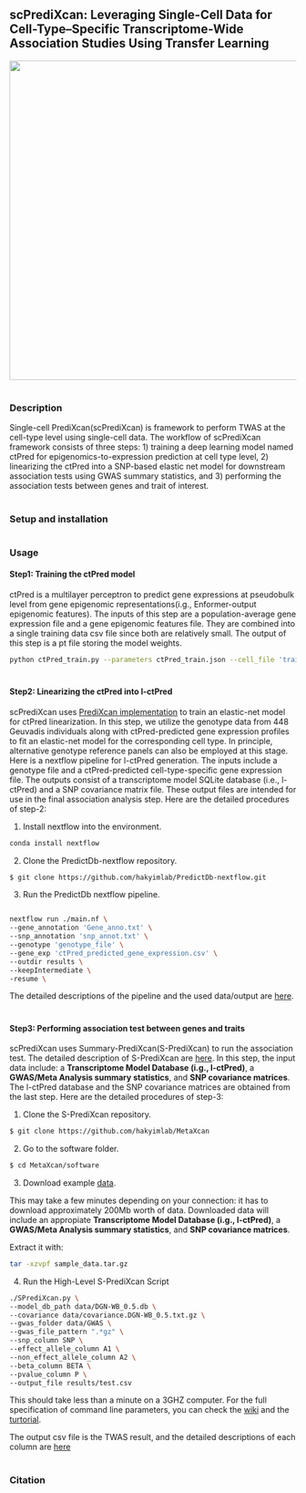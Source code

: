 ## scPrediXcan: Leveraging Single-Cell Data for Cell-Type–Specific Transcriptome-Wide Association Studies Using Transfer Learning  
<p align="center">
  <img height="560" src="Figures/scPrediXcan_workflow.png">
</p>

#
### Description 
Single-cell PrediXcan(scPrediXcan) is framework to perform TWAS at the cell-type level using single-cell data. The workflow of scPrediXcan framework consists of three steps: 1) training a deep learning model named ctPred for epigenomics-to-expression prediction at cell type level, 2) linearizing the ctPred into a SNP-based elastic net model for downstream association tests using GWAS summary statistics, and 3) performing the association tests between genes and trait of interest.

#
### Setup and installation

#
### Usage

#### Step1: Training the ctPred model  
ctPred is a multilayer perceptron to predict gene expressions at pseudobulk level from gene epigenomic representations(i.g., Enformer-output epigenomic features). The inputs of this step are a population-average gene expression file and a gene epigenomic features file. They are combined into a single training data csv file since both are relatively small. The output of this step is a pt file storing the model weights.

```bash
python ctPred_train.py --parameters ctPred_train.json --cell_file 'training_data.csv'

```

#
#### Step2: Linearizing the ctPred into l-ctPred  
scPrediXcan uses [PrediXcan implementation](https://www.nature.com/articles/ng.3367) to train an elastic-net model for ctPred linearization. In this step, we utilize the genotype data from 448 Geuvadis individuals along with ctPred-predicted gene expression profiles to fit an elastic-net model for the corresponding cell type. In principle, alternative genotype reference panels can also be employed at this stage. Here is a nextflow pipeline for l-ctPred generation. The inputs include a genotype file and a ctPred-predicted cell-type-specific gene expression file. The outputs consist of a transcriptome model SQLite database (i.e., l-ctPred) and a SNP covariance matrix file. These output files are intended for use in the final association analysis step.
Here are the detailed procedures of step-2:

1) Install nextflow into the environment.
```bash
conda install nextflow
```
2) Clone the PredictDb-nextflow repository.
```bash
$ git clone https://github.com/hakyimlab/PredictDb-nextflow.git
```

3) Run the PredictDb nextflow pipeline.
```bash

nextflow run ./main.nf \
--gene_annotation 'Gene_anno.txt' \
--snp_annotation 'snp_annot.txt' \
--genotype 'genotype_file' \
--gene_exp 'ctPred_predicted_gene_expression.csv' \
--outdir results \
--keepIntermediate \
-resume \

```
The detailed descriptions of the pipeline and the used data/output are [here](https://github.com/hakyimlab/PredictDb-nextflow/blob/master/docs/usage.md).

#
#### Step3: Performing association test between genes and traits 

scPrediXcan uses Summary-PrediXcan(S-PrediXcan) to run the association test. The detailed description of S-PrediXcan are [here](https://github.com/hakyimlab/MetaXcan/wiki/S-PrediXcan-Command-Line-Tutorial). In this step, the input data include: a **Transcriptome Model Database (i.g., l-ctPred)**, a **GWAS/Meta Analysis summary statistics**, and **SNP covariance matrices**. The l-ctPred database and the SNP covariance matrices are obtained from the last step. Here are the detailed procedures of step-3:

1) Clone the S-PrediXcan repository.
```bash
$ git clone https://github.com/hakyimlab/MetaXcan
```

2) Go to the software folder.
```bash
$ cd MetaXcan/software
```

3) Download example [data](https://uchicago.box.com/s/us7qhue3juubq66tktpogeansahxszg9).

This may take a few minutes depending on your connection: it has to download approximately 200Mb worth of data.
Downloaded data will include an appropiate **Transcriptome Model Database (i.g., l-ctPred)**, a **GWAS/Meta Analysis summary statistics**, and **SNP covariance matrices**.

Extract it with:
```bash
tar -xzvpf sample_data.tar.gz
```

4) Run the High-Level S-PrediXcan Script
```bash
./SPrediXcan.py \
--model_db_path data/DGN-WB_0.5.db \
--covariance data/covariance.DGN-WB_0.5.txt.gz \
--gwas_folder data/GWAS \
--gwas_file_pattern ".*gz" \
--snp_column SNP \
--effect_allele_column A1 \
--non_effect_allele_column A2 \
--beta_column BETA \
--pvalue_column P \
--output_file results/test.csv
```

This should take less than a minute on a 3GHZ computer. For the full specification of command line parameters, you can check the [wiki](https://github.com/hakyimlab/MetaXcan/wiki/MetaXcan's-Command-Line-Reference) and the [turtorial](https://github.com/hakyimlab/MetaXcan/wiki/S-PrediXcan-Command-Line-Tutorial).

The output csv file is the TWAS result, and the detailed descriptions of each column are [here](https://github.com/hakyimlab/MetaXcan/wiki/S-PrediXcan-Command-Line-Tutorial)


# 
### Citation

